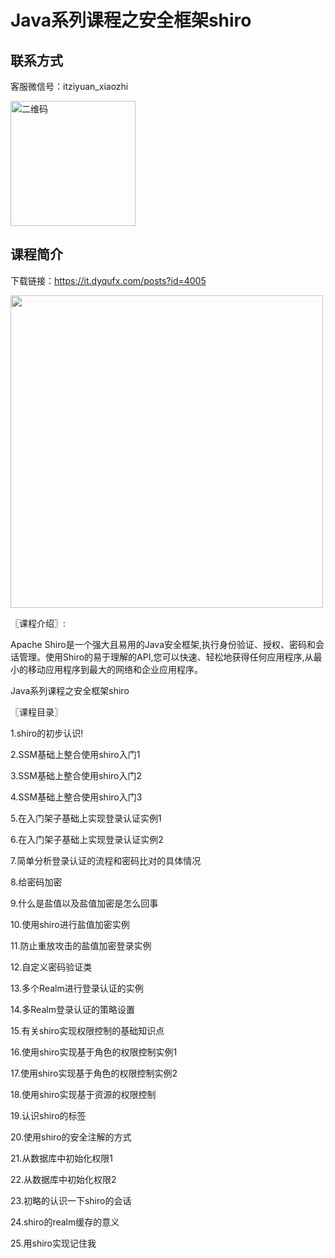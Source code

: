 # Java系列课程之安全框架shiro

## 联系方式

客服微信号：itziyuan_xiaozhi

<img src="https://ziyuanyun.oss-cn-guangzhou.aliyuncs.com/common/20240614073449/666b82192834a.jpg" width="200" height="200" alt="二维码">

## 课程简介

下载链接：https://it.dyqufx.com/posts?id=4005

<img src="https://ziyuanyun.oss-cn-guangzhou.aliyuncs.com/yun/20240515185543/664494afa1832.jpg" width="500" alt="">

  〖课程介绍〗:

  Apache Shiro是一个强大且易用的Java安全框架,执行身份验证、授权、密码和会话管理。使用Shiro的易于理解的API,您可以快速、轻松地获得任何应用程序,从最小的移动应用程序到最大的网络和企业应用程序。

 Java系列课程之安全框架shiro



 

 

 〖课程目录〗

  1.shiro的初步认识!

  2.SSM基础上整合使用shiro入门1

  3.SSM基础上整合使用shiro入门2

  4.SSM基础上整合使用shiro入门3

  5.在入门架子基础上实现登录认证实例1

  6.在入门架子基础上实现登录认证实例2

  7.简单分析登录认证的流程和密码比对的具体情况

  8.给密码加密

  9.什么是盐值以及盐值加密是怎么回事

  10.使用shiro进行盐值加密实例

  11.防止重放攻击的盐值加密登录实例

  12.自定义密码验证类

  13.多个Realm进行登录认证的实例

  14.多Realm登录认证的策略设置

  15.有关shiro实现权限控制的基础知识点

  16.使用shiro实现基于角色的权限控制实例1

  17.使用shiro实现基于角色的权限控制实例2

  18.使用shiro实现基于资源的权限控制

  19.认识shiro的标签

  20.使用shiro的安全注解的方式

  21.从数据库中初始化权限1

  22.从数据库中初始化权限2

  23.初略的认识一下shiro的会话

  24.shiro的realm缓存的意义

  25.用shiro实现记住我

  